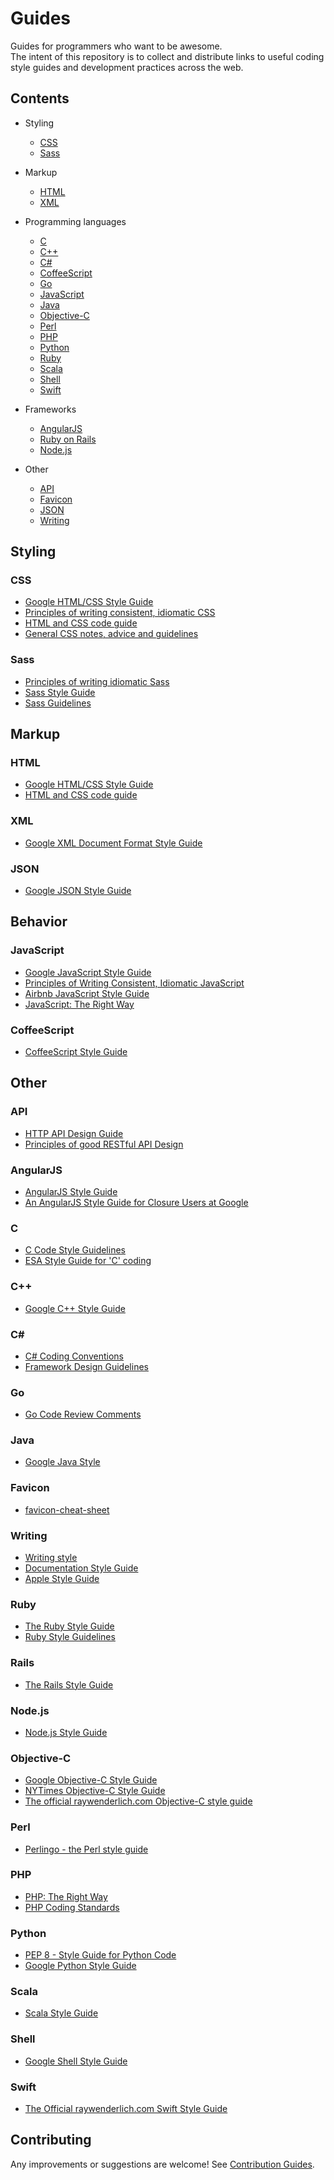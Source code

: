 # Guides

Guides for programmers who want to be awesome.  
The intent of this repository is to collect and distribute links to useful
coding style guides and development practices across the web.

## Contents

+ Styling
  + [CSS](#css)
  + [Sass](#sass)

+ Markup
  + [HTML](#html)
  + [XML](#xml)

+ Programming languages
  + [C](#c)
  + [C++](#c-1)
  + [C#](#c-2)
  + [CoffeeScript](#coffeescript)
  + [Go](#go)
  + [JavaScript](#javascript)
  + [Java](#java)
  + [Objective-C](#objective-c)
  + [Perl](#perl)
  + [PHP](#php)
  + [Python](#python)
  + [Ruby](#ruby)
  + [Scala](#scala)
  + [Shell](#shell)
  + [Swift](#swift)

+ Frameworks
  + [AngularJS](#angularjs)
  + [Ruby on Rails](#rails)
  + [Node.js](#nodejs)

+ Other
  + [API](#api)
  + [Favicon](#favicon)
  + [JSON](#json)
  + [Writing](#writing)

## Styling

### CSS

+ [Google HTML/CSS Style Guide](http://google-styleguide.googlecode.com/svn/trunk/htmlcssguide.xml)
+ [Principles of writing consistent, idiomatic CSS](https://github.com/necolas/idiomatic-css#readme)
+ [HTML and CSS code guide](https://github.com/mdo/code-guide#readme)
+ [General CSS notes, advice and guidelines](https://github.com/csswizardry/CSS-Guidelines#readme)

### Sass

+ [Principles of writing idiomatic Sass](https://github.com/anthonyshort/idiomatic-sass#readme)
+ [Sass Style Guide](http://css-tricks.com/sass-style-guide/)
+ [Sass Guidelines](http://sass-guidelin.es/)

## Markup

### HTML

+ [Google HTML/CSS Style Guide](http://google-styleguide.googlecode.com/svn/trunk/htmlcssguide.xml)
+ [HTML and CSS code guide](https://github.com/mdo/code-guide#readme)

### XML

+ [Google XML Document Format Style Guide](http://google-styleguide.googlecode.com/svn/trunk/xmlstyle.html)

### JSON

+ [Google JSON Style Guide](http://google-styleguide.googlecode.com/svn/trunk/jsoncstyleguide.xml)

## Behavior

### JavaScript

+ [Google JavaScript Style Guide](http://google-styleguide.googlecode.com/svn/trunk/javascriptguide.xml)
+ [Principles of Writing Consistent, Idiomatic JavaScript](https://github.com/rwldrn/idiomatic.js#readme)
+ [Airbnb JavaScript Style Guide](https://github.com/airbnb/javascript#readme)
+ [JavaScript: The Right Way](http://jstherightway.org/)

### CoffeeScript

+ [CoffeeScript Style Guide](https://github.com/polarmobile/coffeescript-style-guide#readme)

## Other

### API

+ [HTTP API Design Guide](https://github.com/interagent/http-api-design#readme)
+ [Principles of good RESTful API Design](http://codeplanet.io/principles-good-restful-api-design/)

### AngularJS

+ [AngularJS Style Guide](https://github.com/johnpapa/angularjs-styleguide#readme)
+ [An AngularJS Style Guide for Closure Users at Google](https://google-styleguide.googlecode.com/svn/trunk/angularjs-google-style.html)

### C
+ [C Code Style Guidelines](http://www.cs.swarthmore.edu/~newhall/unixhelp/c_codestyle.html)
+ [ESA Style Guide for 'C' coding](http://www.maultech.com/chrislott/resources/cstyle/cstyle-ESA-OZ-v2.txt)

### C++

+ [Google C++ Style Guide](http://google-styleguide.googlecode.com/svn/trunk/cppguide.xml)

### C&#35;

+ [C# Coding Conventions](http://msdn.microsoft.com/en-us/library/ff926074.aspx)
+ [Framework Design Guidelines](http://msdn.microsoft.com/en-us/library/ms229042.aspx)

### Go

+ [Go Code Review Comments](https://github.com/golang/go/wiki/CodeReviewComments)

### Java

+ [Google Java Style](http://google-styleguide.googlecode.com/svn/trunk/javaguide.html)

### Favicon

+ [favicon-cheat-sheet](https://github.com/audreyr/favicon-cheat-sheet#readme)

### Writing

+ [Writing style](https://design.atlassian.com/latest/product/foundations/writing-style/)
+ [Documentation Style Guide](http://docs.basho.com/riak/latest/community/style-guide/)
+ [Apple Style Guide](https://help.apple.com/asg/mac/2013/)

### Ruby

+ [The Ruby Style Guide](https://github.com/bbatsov/ruby-style-guide#readme)
+ [Ruby Style Guidelines](http://www.caliban.org/ruby/rubyguide.shtml#style)

### Rails

+ [The Rails Style Guide](https://github.com/bbatsov/rails-style-guide#readme)

### Node.js

+ [Node.js Style Guide](https://github.com/felixge/node-style-guide#readme)

### Objective-C

+ [Google Objective-C Style Guide](http://google-styleguide.googlecode.com/svn/trunk/objcguide.xml)
+ [NYTimes Objective-C Style Guide](https://github.com/NYTimes/objective-c-style-guide#readme)
+ [The official raywenderlich.com Objective-C style guide](https://github.com/raywenderlich/objective-c-style-guide#readme)

### Perl

+ [Perlingo - the Perl style guide](http://kulnet.kuleuven.be/perlcourse/perlingo.html)

### PHP

+ [PHP: The Right Way](http://www.phptherightway.com/)
+ [PHP Coding Standards](https://github.com/maxdmyers/php-style-guide#readme)

### Python

+ [PEP 8 - Style Guide for Python Code](https://www.python.org/dev/peps/pep-0008/)
+ [Google Python Style Guide](http://google-styleguide.googlecode.com/svn/trunk/pyguide.html)

### Scala

+ [Scala Style Guide](http://docs.scala-lang.org/style/)

### Shell

+ [Google Shell Style Guide](http://google-styleguide.googlecode.com/svn/trunk/shell.xml)

### Swift

+ [The Official raywenderlich.com Swift Style Guide](https://github.com/raywenderlich/swift-style-guide#readme)

## Contributing

Any improvements or suggestions are welcome!
See [Contribution Guides](https://github.com/NARKOZ/guides/blob/master/CONTRIBUTING.md).
